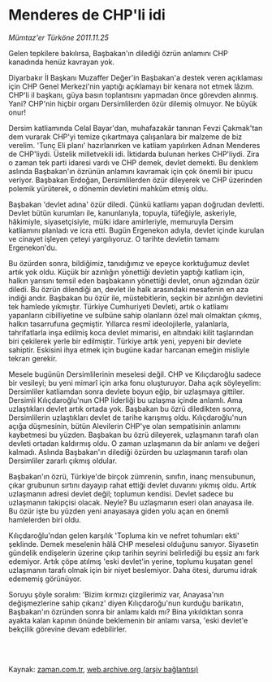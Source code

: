 # Menderes de CHP'li idi

*Mümtaz'er Türköne 2011.11.25*

<td class="columnist-detail">
<p>Gelen tepkilere bakılırsa, Başbakan'ın dilediği özrün anlamını CHP kanadında henüz kavrayan yok.</p>
<p>
<div id="haberMetinDiv">
<p>Diyarbakır İl Başkanı Muzaffer Değer'in Başbakan'a destek veren açıklaması için CHP Genel Merkezi'nin yaptığı açıklamayı bir kenara not etmek lâzım. CHP'li il başkanı, güya basın toplantısını yapmadan önce görevden alınmış. Yani? CHP'nin hiçbir organı Dersimlilerden özür dilemiş olmuyor. Ne büyük onur!
<p>Dersim katliamında Celal Bayar'dan, muhafazakâr tanınan Fevzi Çakmak'tan dem vurarak CHP'yi temize çıkartmaya çalışanlara bir malzeme de biz verelim. 'Tunç Eli planı' hazırlanırken ve katliam yapılırken Adnan Menderes de CHP'liydi. Üstelik milletvekili idi. İktidarda bulunan herkes CHP'liydi. Zira o zaman tek parti idaresi vardı ve CHP demek, devlet demekti. Bu denklem aslında Başbakan'ın özrünün anlamını kavramak için çok önemli bir ipucu veriyor. Başbakan Erdoğan, Dersimlilerden özür dileyerek ve CHP üzerinden polemik yürüterek, o dönemin devletini mahkûm etmiş oldu.
<p>Başbakan 'devlet adına' özür diledi. Çünkü katliamı yapan doğrudan devletti. Devlet bütün kurumları ile, kanunlarıyla, topuyla, tüfeğiyle, askeriyle, hâkimiyle, siyasetçisiyle, mülki idare amirleriyle, memuruyla Dersim katliamını planladı ve icra etti. Bugün Ergenekon adıyla, devlet içinde kurulan ve cinayet işleyen çeteyi yargılıyoruz. O tarihte devletin tamamı Ergenekon'du.
<p>Bu özürden sonra, bildiğimiz, tanıdığımız ve epeyce korktuğumuz devlet artık yok oldu. Küçük bir azınlığın yönettiği devletin yaptığı katliam için, halkın yarısını temsil eden başbakanın yönettiği devlet, onun ağzından özür diledi. Bu özrün dilendiği an, devlet ile halk arasındaki mesafenin en aza indiği andır. Başbakan bu özür ile, müstebitlerin, seçkin bir azınlığın devletini tek hamlede yıkmıştır. Türkiye Cumhuriyeti Devleti, artık o katliamı yapanların cibilliyetine ve sulbüne sahip olanların özel malı olmaktan çıkmış, halkın tasarrufuna geçmiştir. Yıllarca resmî ideolojilerle, yalanlarla, tahrifatlarla inşa edilmiş koca devlet mimarisi, en altındaki kilit taşlarından biri çekilerek yerle bir edilmiştir. Türkiye artık yeni, yepyeni bir devlete sahiptir. Eskisini ihya etmek için bugüne kadar harcanan emeğin misliyle tekrarı gerekir.
<p>Mesele bugünün Dersimlilerinin meselesi değil. CHP ve Kılıçdaroğlu sadece bir vesileyi; bu yeni mimarî için arka fonu oluşturuyor. Daha açık söyleyelim: Dersimliler katliamdan sonra devlete boyun eğip, bir uzlaşmaya gittiler. Dersimli Kılıçdaroğlu'nun CHP liderliği bu uzlaşma içinde anlamlı. Ama uzlaştıkları devlet artık ortada yok. Başbakan bu özrü diledikten sonra, Dersimlilerin uzlaştıkları devlet de tarihe karışmış oldu. Kılıçdaroğlu'nun açığa düşmesinin, bütün Alevilerin CHP'ye olan sempatisinin anlamını kaybetmesi bu yüzden. Başbakan bu özrü dileyerek, uzlaşmanın tarafı olan devleti ortadan kaldırmış oldu. O zaman uzlaşmanın da bir anlamı ve değeri kalmadı. Aslında Başbakan'ın dilediği özürden bu uzlaşmanın tarafı olan Dersimliler zararlı çıkmış oldular.
<p>Başbakan'ın özrü, Türkiye'de birçok zümrenin, sınıfın, inanç mensubunun, çıkar grubunun sırtını dayayıp rahat ettiği devlet duvarını yıkmış oldu. Artık uzlaşmanın adresi devlet değil; toplumun kendisi. Devlet sadece bu uzlaşmanın takipçisi olacak. Neyle? Bu uzlaşmanın eseri olan anayasa ile. Bu özür işte bu yüzden yeni anayasaya giden yolu açan en önemli hamlelerden biri oldu.
<p>Kılıçdaroğlu'ndan gelen karşılık 'Topluma kin ve nefret tohumları ekti' şeklinde. Demek meselenin hâlâ CHP meselesi olduğunu sanıyor. Siyasetin gündelik endişelerin üzerine çıkıp tarihin seyrini belirlediği bu eşsiz anı fark edemiyor. Artık çöpe atılmış 'eski devlet'in yerine, toplumu kuşatan genel uzlaşmanın tarafı olmak için bir niyet beslemiyor. Daha ötesi, durumu idrak edememiş görünüyor.
<p>Soruyu şöyle soralım: 'Bizim kırmızı çizgilerimiz var, Anayasa'nın değişmezlerine sahip çıkarız' diyen Kılıçdaroğu'nun kurduğu barikatın, Başbakan'ın özründen sonra bir anlamı kaldı mı? Bina yıkıldıktan sonra ayakta kalan kapının önünde beklemenin bir anlamı varsa, 'eski devlet'e bekçilik görevine devam edebilirler. </p></p></p></p></p></p></p></p></div>
</p>


<p><br>
		 </br></p></td>

Kaynak: [zaman.com.tr](http://zaman.com.tr/yazar.do?yazino=1206081), [web.archive.org (arşiv bağlantısı)](http://web.archive.org/web/20111129035153/http://www.zaman.com.tr:80/yazar.do?yazino=1206081)
